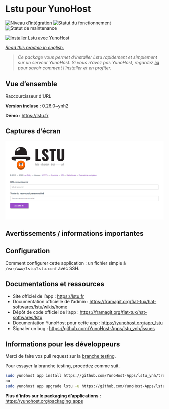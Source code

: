 <!--
N.B.: This README was automatically generated by https://github.com/YunoHost/apps/tree/master/tools/README-generator
It shall NOT be edited by hand.
-->

# Lstu pour YunoHost

[![Niveau d’intégration](https://dash.yunohost.org/integration/lstu.svg)](https://dash.yunohost.org/appci/app/lstu) ![Statut du fonctionnement](https://ci-apps.yunohost.org/ci/badges/lstu.status.svg) ![Statut de maintenance](https://ci-apps.yunohost.org/ci/badges/lstu.maintain.svg)

[![Installer Lstu avec YunoHost](https://install-app.yunohost.org/install-with-yunohost.svg)](https://install-app.yunohost.org/?app=lstu)

*[Read this readme in english.](./README.md)*

> *Ce package vous permet d’installer Lstu rapidement et simplement sur un serveur YunoHost.
Si vous n’avez pas YunoHost, regardez [ici](https://yunohost.org/#/install) pour savoir comment l’installer et en profiter.*

## Vue d’ensemble

Raccourcisseur d'URL


**Version incluse :** 0.26.0~ynh2

**Démo :** https://lstu.fr

## Captures d’écran

![Capture d’écran de Lstu](./doc/screenshots/LSTU_screenshot.png)

## Avertissements / informations importantes

## Configuration

Comment configurer cette application : un fichier simple à `/var/www/lstu/lstu.conf` avec SSH.

## Documentations et ressources

* Site officiel de l’app : <https://lstu.fr>
* Documentation officielle de l’admin : <https://framagit.org/fiat-tux/hat-softwares/lstu/wikis/home>
* Dépôt de code officiel de l’app : <https://framagit.org/fiat-tux/hat-softwares/lstu>
* Documentation YunoHost pour cette app : <https://yunohost.org/app_lstu>
* Signaler un bug : <https://github.com/YunoHost-Apps/lstu_ynh/issues>

## Informations pour les développeurs

Merci de faire vos pull request sur la [branche testing](https://github.com/YunoHost-Apps/lstu_ynh/tree/testing).

Pour essayer la branche testing, procédez comme suit.

``` bash
sudo yunohost app install https://github.com/YunoHost-Apps/lstu_ynh/tree/testing --debug
ou
sudo yunohost app upgrade lstu -u https://github.com/YunoHost-Apps/lstu_ynh/tree/testing --debug
```

**Plus d’infos sur le packaging d’applications :** <https://yunohost.org/packaging_apps>